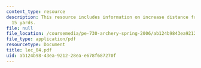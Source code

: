 ```yaml
---
content_type: resource
description: This resource includes information on increase distance from target,
  15 yards.
file: null
file_location: /coursemedia/pe-730-archery-spring-2006/ab124b9843ea921228eae678f687270f_lec_04.pdf
file_type: application/pdf
resourcetype: Document
title: lec_04.pdf
uid: ab124b98-43ea-9212-28ea-e678f687270f
---
```

